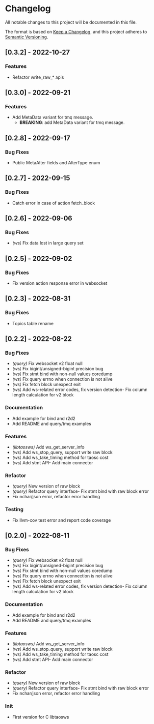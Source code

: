 # Changelog

All notable changes to this project will be documented in this file.


The format is based on [Keep a Changelog](https://keepachangelog.com/en/1.0.0/),
and this project adheres to [Semantic Versioning](https://semver.org/spec/v2.0.0.html).
## [0.3.2] - 2022-10-27

### Features
- Refactor write_raw_* apis


## [0.3.0] - 2022-09-21

### Features
- Add MetaData variant for tmq message.
  - **BREAKING**: add MetaData variant for tmq message.


## [0.2.8] - 2022-09-17

### Bug Fixes
- Public MetaAlter fields and AlterType enum


## [0.2.7] - 2022-09-15

### Bug Fixes
- Catch error in case of action fetch_block


## [0.2.6] - 2022-09-06

### Bug Fixes

- *(ws)* Fix data lost in large query set

## [0.2.5] - 2022-09-02

### Bug Fixes
- Fix version action response error in websocket


## [0.2.3] - 2022-08-31

### Bug Fixes
- Topics table rename


## [0.2.2] - 2022-08-22

### Bug Fixes

- *(query)* Fix websocket v2 float null
- *(ws)* Fix bigint/unsigned-bigint precision bug
- *(ws)* Fix stmt bind with non-null values coredump
- *(ws)* Fix query errno when connection is not alive
- *(ws)* Fix fetch block unexpect exit
- *(ws)* Add ws-related error codes, fix version detection- Fix column length calculation for v2 block


### Documentation
- Add example for bind and r2d2
- Add README and query/tmq examples


### Features

- *(libtaosws)* Add ws_get_server_info
- *(ws)* Add ws_stop_query, support write raw block
- *(ws)* Add ws_take_timing method for taosc cost
- *(ws)* Add stmt API- Add main connector


### Refactor

- *(query)* New version of raw block
- *(query)* Refactor query interface- Fix stmt bind with raw block error
- Fix nchar/json error, refactor error handling


### Testing
- Fix llvm-cov test error and report code coverage


<!-- generated by git-cliff -->
## [0.2.0] - 2022-08-11

### Bug Fixes

- *(query)* Fix websocket v2 float null
- *(ws)* Fix bigint/unsigned-bigint precision bug
- *(ws)* Fix stmt bind with non-null values coredump
- *(ws)* Fix query errno when connection is not alive
- *(ws)* Fix fetch block unexpect exit
- *(ws)* Add ws-related error codes, fix version detection- Fix column length calculation for v2 block


### Documentation
- Add example for bind and r2d2
- Add README and query/tmq examples


### Features

- *(libtaosws)* Add ws_get_server_info
- *(ws)* Add ws_stop_query, support write raw block
- *(ws)* Add ws_take_timing method for taosc cost
- *(ws)* Add stmt API- Add main connector


### Refactor

- *(query)* New version of raw block
- *(query)* Refactor query interface- Fix stmt bind with raw block error
- Fix nchar/json error, refactor error handling


### Init
- First version for C libtaosws


<!-- generated by git-cliff -->
